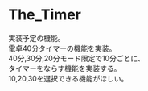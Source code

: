 # The_Timer
実装予定の機能。<br>
電卓40分タイマーの機能を実装。<br>
40分,30分,20分モード限定で10分ごとに、<br>
タイマーをならす機能を実装する。<br>
10,20,30を選択できる機能がほしい。<br>
